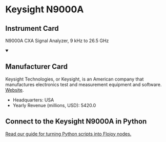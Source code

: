 
# Keysight N9000A

## Instrument Card

N9000A CXA Signal Analyzer, 9 kHz to 26.5 GHz

<details open>
<summary><h2>Manufacturer Card</h2></summary>

Keysight Technologies, or Keysight, is an American company that manufactures electronics test and measurement equipment and software. <a href="https://www.keysight.com/us/en/home.html">Website</a>.

<ul>
  <li>Headquarters: USA</li>
  <li>Yearly Revenue (millions, USD): 5420.0</li>
</ul>
</details>

## Connect to the Keysight N9000A in Python

[Read our guide for turning Python scripts into Flojoy nodes.](https://docs.flojoy.ai/custom-nodes/creating-custom-node/)


